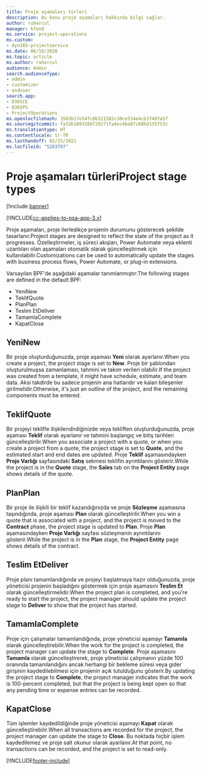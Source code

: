 ```yaml
---
title: Proje aşamaları türleri
description: Bu konu proje aşamaları hakkında bilgi sağlar.
author: ruhercul
manager: kfend
ms.service: project-operations
ms.custom:
- dyn365-projectservice
ms.date: 06/19/2020
ms.topic: article
ms.author: ruhercul
audience: Admin
search.audienceType:
- admin
- customizer
- enduser
search.app:
- D365CE
- D365PS
- ProjectOperations
ms.openlocfilehash: 3503b17e54fc0b321582c30ce534e4cb3f497a5f
ms.sourcegitcommit: fa32b1893286f20271fa4ec4be8fc68bd135f53c
ms.translationtype: HT
ms.contentlocale: tr-TR
ms.lasthandoff: 02/15/2021
ms.locfileid: "5283707"
---
```

# <a name="project-stage-types"></a><span data-ttu-id="8c262-103">Proje aşamaları türleri</span><span class="sxs-lookup"><span data-stu-id="8c262-103">Project stage types</span></span> 

[!include [banner](../includes/psa-now-project-operations.md)]

[!INCLUDE[cc-applies-to-psa-app-3.x](../includes/cc-applies-to-psa-app-3x.md)]

<span data-ttu-id="8c262-104">Proje aşamaları, proje ilerledikçe projenin durumunu gösterecek şekilde tasarlanır.</span><span class="sxs-lookup"><span data-stu-id="8c262-104">Project stages are designed to reflect the state of the project as it progresses.</span></span> <span data-ttu-id="8c262-105">Özelleştirmeler, iş süreci akışları, Power Automate veya eklenti uzantıları olan aşamaları otomatik olarak güncelleştirmek için kullanılabilir.</span><span class="sxs-lookup"><span data-stu-id="8c262-105">Customizations can be used to automatically update the stages with business process flows, Power Automate, or plug-in extensions.</span></span>

<span data-ttu-id="8c262-106">Varsayılan BPF'de aşağıdaki aşamalar tanımlanmıştır:</span><span class="sxs-lookup"><span data-stu-id="8c262-106">The following stages are defined in the default BPF:</span></span>

- <span data-ttu-id="8c262-107">Yeni</span><span class="sxs-lookup"><span data-stu-id="8c262-107">New</span></span>
- <span data-ttu-id="8c262-108">Teklif</span><span class="sxs-lookup"><span data-stu-id="8c262-108">Quote</span></span>
- <span data-ttu-id="8c262-109">Plan</span><span class="sxs-lookup"><span data-stu-id="8c262-109">Plan</span></span>
- <span data-ttu-id="8c262-110">Teslim Et</span><span class="sxs-lookup"><span data-stu-id="8c262-110">Deliver</span></span>
- <span data-ttu-id="8c262-111">Tamamla</span><span class="sxs-lookup"><span data-stu-id="8c262-111">Complete</span></span>
- <span data-ttu-id="8c262-112">Kapat</span><span class="sxs-lookup"><span data-stu-id="8c262-112">Close</span></span> 

## <a name="new"></a><span data-ttu-id="8c262-113">Yeni</span><span class="sxs-lookup"><span data-stu-id="8c262-113">New</span></span>

<span data-ttu-id="8c262-114">Bir proje oluşturduğunuzda, proje aşaması **Yeni** olarak ayarlanır.</span><span class="sxs-lookup"><span data-stu-id="8c262-114">When you create a project, the project stage is set to **New**.</span></span> <span data-ttu-id="8c262-115">Proje bir şablondan oluşturulmuşsa zamanlaması, tahmini ve takım verileri olabilir.</span><span class="sxs-lookup"><span data-stu-id="8c262-115">If the project was created from a template, it might have schedule, estimate, and team data.</span></span> <span data-ttu-id="8c262-116">Aksi takdirde bu sadece projenin ana hatlarıdır ve kalan bileşenler girilmelidir.</span><span class="sxs-lookup"><span data-stu-id="8c262-116">Otherwise, it's just an outline of the project, and the remaining components must be entered.</span></span>

## <a name="quote"></a><span data-ttu-id="8c262-117">Teklif</span><span class="sxs-lookup"><span data-stu-id="8c262-117">Quote</span></span>

<span data-ttu-id="8c262-118">Bir projeyi teklifle ilişkilendirdiğinizde veya tekliften oluşturduğunuzda, proje aşaması **Teklif** olarak ayarlanır ve tahmini başlangıç ve bitiş tarihleri güncelleştirilir.</span><span class="sxs-lookup"><span data-stu-id="8c262-118">When you associate a project with a quote, or when you create a project from a quote, the project stage is set to **Quote**, and the estimated start and end dates are updated.</span></span> <span data-ttu-id="8c262-119">Proje **Teklif** aşamasındayken **Proje Varlığı** sayfasındaki **Satış** sekmesi teklifin ayrıntılarını gösterir.</span><span class="sxs-lookup"><span data-stu-id="8c262-119">While the project is in the **Quote** stage, the **Sales** tab on the **Project Entity** page shows details of the quote.</span></span>

## <a name="plan"></a><span data-ttu-id="8c262-120">Plan</span><span class="sxs-lookup"><span data-stu-id="8c262-120">Plan</span></span>

<span data-ttu-id="8c262-121">Bir proje ile ilişkili bir teklif kazandığınızda ve proje **Sözleşme** aşamasına taşındığında, proje aşaması **Plan** olarak güncelleştirilir.</span><span class="sxs-lookup"><span data-stu-id="8c262-121">When you win a quote that is associated with a project, and the project is moved to the **Contract** phase, the project stage is updated to **Plan**.</span></span> <span data-ttu-id="8c262-122">Proje **Plan** aşamasındayken **Proje Varlığı** sayfası sözleşmenin ayrıntılarını gösterir.</span><span class="sxs-lookup"><span data-stu-id="8c262-122">While the project is in the **Plan** stage, the **Project Entity** page shows details of the contract.</span></span>

## <a name="deliver"></a><span data-ttu-id="8c262-123">Teslim Et</span><span class="sxs-lookup"><span data-stu-id="8c262-123">Deliver</span></span>

<span data-ttu-id="8c262-124">Proje planı tamamlandığında ve projeyi başlatmaya hazır olduğunuzda, proje yöneticisi projenin başladığını göstermek için proje aşamasını **Teslim Et** olarak güncelleştirmelidir.</span><span class="sxs-lookup"><span data-stu-id="8c262-124">When the project plan is completed, and you're ready to start the project, the project manager should update the project stage to **Deliver** to show that the project has started.</span></span>

## <a name="complete"></a><span data-ttu-id="8c262-125">Tamamla</span><span class="sxs-lookup"><span data-stu-id="8c262-125">Complete</span></span> 

<span data-ttu-id="8c262-126">Proje için çalışmalar tamamlandığında, proje yöneticisi aşamayı **Tamamla** olarak güncelleştirebilir.</span><span class="sxs-lookup"><span data-stu-id="8c262-126">When the work for the project is completed, the project manager can update the stage to **Complete**.</span></span> <span data-ttu-id="8c262-127">Proje aşamasını **Tamamla** olarak güncelleştirerek, proje yöneticisi çalışmanın yüzde 100 oranında tamamlandığını ancak herhangi bir bekleme süresi veya gider girişinin kaydedilebilmesi için projenin açık tutulduğunu gösterir.</span><span class="sxs-lookup"><span data-stu-id="8c262-127">By updating the project stage to **Complete**, the project manager indicates that the work is 100-percent completed, but that the project is being kept open so that any pending time or expense entries can be recorded.</span></span>

## <a name="close"></a><span data-ttu-id="8c262-128">Kapat</span><span class="sxs-lookup"><span data-stu-id="8c262-128">Close</span></span>

<span data-ttu-id="8c262-129">Tüm işlemler kaydedildiğinde proje yöneticisi aşamayı **Kapat** olarak güncelleştirebilir.</span><span class="sxs-lookup"><span data-stu-id="8c262-129">When all transactions are recorded for the project, the project manager can update the stage to **Close**.</span></span> <span data-ttu-id="8c262-130">Bu noktada hiçbir işlem kaydedilemez ve proje salt okunur olarak ayarlanır.</span><span class="sxs-lookup"><span data-stu-id="8c262-130">At that point, no transactions can be recorded, and the project is set to read-only.</span></span>


[!INCLUDE[footer-include](../includes/footer-banner.md)]